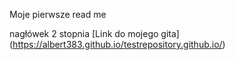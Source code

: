 Moje pierwsze read me 

nagłówek 2 stopnia
[Link do mojego gita] (https://albert383.github.io/testrepository.github.io/)
